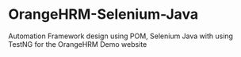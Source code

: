 # OrangeHRM-Selenium-Java
Automation Framework design using POM, Selenium Java with using TestNG for the OrangeHRM Demo website
